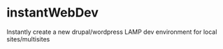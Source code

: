 # instantWebDev
Instantly create a new drupal/wordpress LAMP dev environment for local sites/multisites

